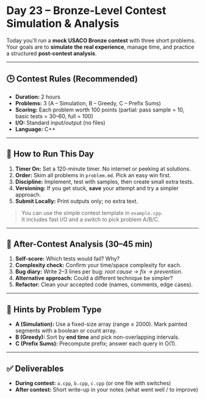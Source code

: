# Day 23 – Bronze-Level Contest Simulation & Analysis

Today you’ll run a **mock USACO Bronze contest** with three short problems.  
Your goals are to **simulate the real experience**, manage time, and practice a structured **post-contest analysis**.

---

## 🕒 Contest Rules (Recommended)

- **Duration:** 2 hours
- **Problems:** 3 (A – Simulation, B – Greedy, C – Prefix Sums)
- **Scoring:** Each problem worth 100 points (partial: pass sample = 10, basic tests = 30–60, full = 100)
- **I/O:** Standard input/output (no files)
- **Language:** C++

---

## 🧭 How to Run This Day

1. **Timer On:** Set a 120-minute timer. No internet or peeking at solutions.
2. **Order:** Skim all problems in `problem.md`. Pick an easy win first.
3. **Discipline:** Implement, test with samples, then create small extra tests.
4. **Versioning:** If you get stuck, **save** your attempt and try a simpler approach.
5. **Submit Locally:** Print outputs only; no extra text.

> You can use the simple contest template in `example.cpp`.  
> It includes fast I/O and a switch to pick problem A/B/C.

---

## 🧪 After-Contest Analysis (30–45 min)

1. **Self-score:** Which tests would fail? Why?
2. **Complexity check:** Confirm your time/space complexity for each.
3. **Bug diary:** Write 2–3 lines per bug: *root cause → fix → prevention*.
4. **Alternative approach:** Could a different technique be simpler?
5. **Refactor:** Clean your accepted code (names, comments, edge cases).

---

## 🧰 Hints by Problem Type

- **A (Simulation):** Use a fixed-size array (range ≤ 2000). Mark painted segments with a boolean or count array.
- **B (Greedy):** Sort by **end time** and pick non-overlapping intervals.
- **C (Prefix Sums):** Precompute prefix; answer each query in O(1).

---

## ✅ Deliverables

- **During contest:** `a.cpp`, `b.cpp`, `c.cpp` (or one file with switches)
- **After contest:** Short write-up in your notes (what went well / to improve)
